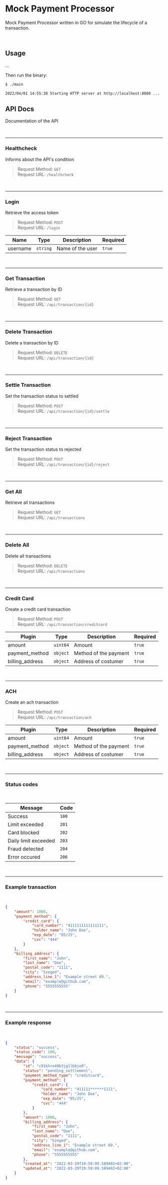 # Mock Payment Processor

Mock Payment Processor written in GO for simulate the lifecycle of a transaction.

<br>

## Usage

...

Then run the binary:

```sh
$ ./main

2022/04/01 14:55:38 Starting HTTP server at http://localhost:8080 ...
```

## API Docs

Documentation of the API

<br>
<hr />

### Healthcheck
Informs about the API's condition
> Request Method: `GET` <br>
> Request URL: `/healthcheck`

<br>
<hr />

### Login
Retrieve the access token
> Request Method: `POST` <br>
> Request URL: `/login`

| Name | Type | Description | Required |
| ------ | ------ | ------ | ------ |
| username | `string` | Name of the user | `true` |

<br>
<hr />

### Get Transaction
Retrieve a transaction by ID
> Request Method: `GET` <br>
> Request URL: `/api/transaction/{id}`

<br>
<hr />

### Delete Transaction
Delete a transaction by ID
> Request Method: `DELETE` <br>
> Request URL: `/api/transaction/{id}`

<br>
<hr />

### Settle Transaction
Set the transaction status to settled
> Request Method: `POST` <br>
> Request URL: `/api/transaction/{id}/settle`

<br>
<hr />

### Reject Transaction
Set the transaction status to rejected
> Request Method: `POST` <br>
> Request URL: `/api/transaction/{id}/reject`

<br>
<hr />

### Get All
Retrieve all transactions
> Request Method: `GET` <br>
> Request URL: `/api/transactions`

<br>
<hr />

### Delete All
Delete all transactions
> Request Method: `DELETE` <br>
> Request URL: `/api/transactions`

<br>
<hr />

### Credit Card
Create a credit card transaction
> Request Method: `POST` <br>
> Request URL: `/api/transaction/creditcard`

| Plugin | Type | Description | Required |
| ------ | ------ | ------ | ------ |
| amount | `uint64` | Amount | `true` |
| payment_method | `object` | Method of the payment | `true` |
| billing_address | `object` | Address of costumer | `true` |

<br>
<hr />

### ACH
Create an ach transaction
> Request Method: `POST` <br>
> Request URL: `/api/transaction/ach`

| Plugin | Type | Description | Required |
| ------ | ------ | ------ | ------ |
| amount | `uint64` | Amount | `true` |
| payment_method | `object` | Method of the payment | `true` |
| billing_address | `object` | Address of costumer | `true` |

<br>
<hr />

### Status codes
<br>

| Message | Code |
| ------ | ------ |
| Success | `100` |
| Limit exceeded | `201` |
| Card blocked | `202` |
| Daily limit exceeded | `203` |
| Fraud detected | `204` |
| Error occured | `206` |

<br>
<hr />

### Example transaction
<br>

```json
{
    "amount": 1000,
    "payment_method": {
        "credit_card": {
            "card_number": "4111111111111111",
            "holder_name": "John Doe",
            "exp_date": "05/25",
            "cvc": "444"
        }
    },
    "billing_address": {
        "first_name": "John",
        "last_name": "Doe",
        "postal_code": "1111",
        "city": "Szeged",
        "address_line_1": "Example street 69.",
        "email": "example@github.com",
        "phone": "5555555555"
    }
}
```

<br>
<hr />

### Example response
<br>

```json
{
    "status": "success",
    "status_code": 100,
    "message": "success",
    "data": {
        "id": "c91khre49b3jg1lbbje0",
        "status": "pending_settlement",
        "payment_method_type": "creditcard",
        "payment_method": {
            "credit_card": {
                "card_number": "411111******1111",
                "holder_name": "John Doe",
                "exp_date": "05/25",
                "cvc": "444"
            }
        },
        "amount": 1000,
        "billing_address": {
            "first_name": "John",
            "last_name": "Doe",
            "postal_code": "1111",
            "city": "Szeged",
            "address_line_1": "Example street 69.",
            "email": "example@github.com",
            "phone": "5555555555"
        },
        "created_at": "2022-03-29T19:59:09.589402+02:00",
        "updated_at": "2022-03-29T19:59:09.589402+02:00"
    }
}
```
